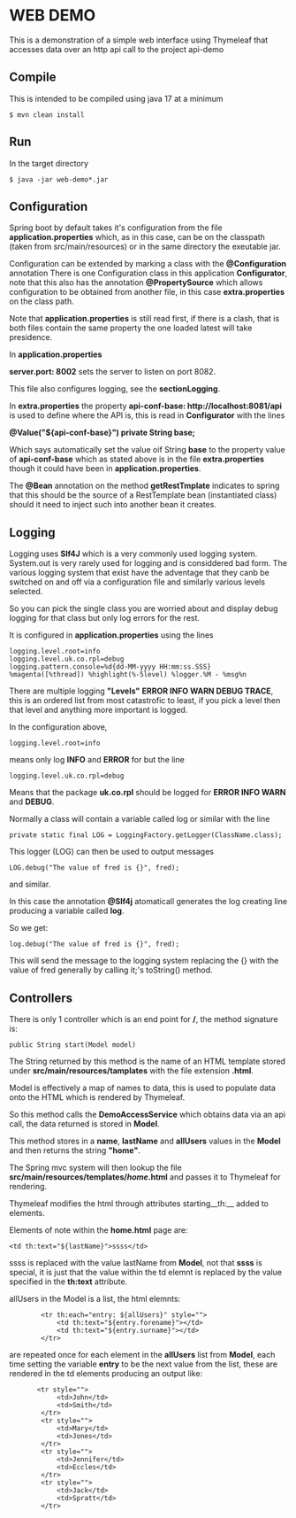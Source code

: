 # WEB DEMO

This is a demonstration of a simple web interface using Thymeleaf that accesses data over an http api call to
the project api-demo

## Compile

This is intended to be compiled using java 17 at a minimum

```
$ mvn clean install
```

## Run

In the target directory

```
$ java -jar web-demo*.jar
```
## Configuration

Spring boot by default takes it's configuration from the file  __application.properties__ which,
as in this case, can be on the classpath (taken from src/main/resources) or in the same directory
the exeutable jar.

Configuration can be extended by marking a class with the __@Configuration__ annotation
There is one Configuration class in this application __Configurator__, note that this also has
the annotation __@PropertySource__ which allows configuration to be obtained from another file,
in this case __extra.properties__ on the class path.

Note that __application.properties__ is still read first, if there is a clash, that is both files
contain the same property the one loaded latest will take presidence.

In __application.properties__

__server.port: 8002__ sets the server to listen on port 8082.

This file also configures logging, see the __sectionLogging__.

In __extra.properties__ the property 
__api-conf-base: http://localhost:8081/api__ is used to define where the API
is, this is read in __Configurator__ with the lines

__@Value("${api-conf-base}")
private String base;__

Which says automatically set the value oif String __base__ to the property value of __api-conf-base__
which as stated above is in the file __extra.properties__ though it could have been in __application.properties__.

The __@Bean__ annotation on the method __getRestTmplate__ indicates to spring that 
this should be the source of a RestTemplate bean (instantiated class) should it need to inject
such into another bean it creates.

## Logging
Logging uses __Slf4J__ which is a very commonly used logging system.
System.out is very rarely used for logging and is considdered bad form.
The various logging system that exist have the adventage that they canb be switched on and off via a
configuration file and similarly various levels selected.

So you can pick the single class you are worried about and display debug logging for that class but only log errors for the rest.

It is configured in __application.properties__ using the lines
```
logging.level.root=info
logging.level.uk.co.rpl=debug
logging.pattern.console=%d{dd-MM-yyyy HH:mm:ss.SSS} %magenta([%thread]) %highlight(%-5level) %logger.%M - %msg%n
```

There are multiple logging __"Levels"__ __ERROR INFO WARN DEBUG TRACE__, this is an ordered list from most 
catastrofic to least, if you pick a level then that level and anything more important is logged.

In the configuration above, 
```
logging.level.root=info
```
means only log __INFO__ and __ERROR__ for but the line  
```
logging.level.uk.co.rpl=debug
```
Means that the package __uk.co.rpl__ should be logged for __ERROR INFO WARN__ and  __DEBUG__.

Normally a class will contain a variable called log or similar with the line

```
private static final LOG = LoggingFactory.getLogger(ClassName.class);
```

This logger (LOG) can then be used to output messages

```
LOG.debug("The value of fred is {}", fred);
```

and similar.

In this case the annotation __@Slf4j__ atomaticall generates the log creating line producing a variable called __log__.

So we get:
```
log.debug("The value of fred is {}", fred);
```
This will send the message to the logging system replacing the {} with the value of fred generally by calling it;'s toString() method.

## Controllers

There is only 1 controller which is an end point for __/__, the method signature is:
```
public String start(Model model)
```
The String returned by this method is the name of an HTML template stored under
__src/main/resources/tamplates__ with the file extension __.html__.

Model is effectively a map of names to data, this is used to populate data onto the 
HTML which is rendered by Thymeleaf.

So this method calls the __DemoAccessService__ which obtains data via an api call, 
the data returned is stored in __Model__.

This method stores in a __name__, __lastName__ and __allUsers__ values in the __Model__
and then returns the string __"home"__.

The Spring mvc system will then lookup the file __src/main/resources/templates/_home_.html__
and passes it to Thymeleaf for rendering.

Thymeleaf modifies the html through attributes starting__th:__ added to elements.

Elements of note within the __home.html__ page are:

```
<td th:text="${lastName}">ssss</td>
```
ssss is replaced with the value lastName from __Model__, not that __ssss__ is special,
it is just that the value within the td elemnt is replaced by the value specified
in the __th:text__ attribute.

allUsers in the Model is a list, the html elemnts:
```
        <tr th:each="entry: ${allUsers}" style="">
            <td th:text="${entry.forename}"></td>
            <td th:text="${entry.surname}"></td>
        </tr>
```
are repeated once for each element in the __allUsers__ list from __Model__, each time setting the variable
__entry__ to be the next value from the list, these are rendered in the td elements producing an output like:

```
       <tr style="">
            <td>John</td>
            <td>Smith</td>
        </tr>
        <tr style="">
            <td>Mary</td>
            <td>Jones</td>
        </tr>
        <tr style="">
            <td>Jennifer</td>
            <td>Eccles</td>
        </tr>
        <tr style="">
            <td>Jack</td>
            <td>Spratt</td>
        </tr>
 
```
